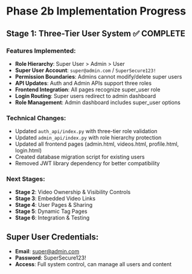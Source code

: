 # Phase 2b Implementation Progress

## Stage 1: Three-Tier User System ✅ COMPLETE

### Features Implemented:
- **Role Hierarchy**: Super User > Admin > User
- **Super User Account**: `super@admin.com` / `SuperSecure123!`
- **Permission Boundaries**: Admins cannot modify/delete super users
- **API Updates**: Auth and Admin APIs support three roles
- **Frontend Integration**: All pages recognize super_user role
- **Login Routing**: Super users redirect to admin dashboard
- **Role Management**: Admin dashboard includes super_user options

### Technical Changes:
- Updated `auth_api/index.py` with three-tier role validation
- Updated `admin_api/index.py` with role hierarchy protection
- Updated all frontend pages (admin.html, videos.html, profile.html, login.html)
- Created database migration script for existing users
- Removed JWT library dependency for better compatibility

### Next Stages:
- **Stage 2**: Video Ownership & Visibility Controls
- **Stage 3**: Embedded Video Links
- **Stage 4**: User Pages & Sharing
- **Stage 5**: Dynamic Tag Pages
- **Stage 6**: Integration & Testing

## Super User Credentials:
- **Email**: super@admin.com
- **Password**: SuperSecure123!
- **Access**: Full system control, can manage all users and content